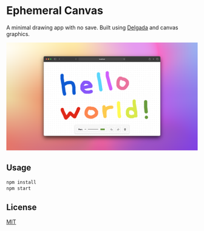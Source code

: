 # Ephemeral Canvas

A minimal drawing app with no save. Built using [Delgada](https://delgada.dev) and canvas graphics.

![Ephemeral canvas application screenshot](./assets/delgada-canvas.png)

## Usage

```
npm install
npm start
```

## License

[MIT](LICENSE)
